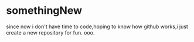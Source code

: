 # somethingNew
since now i don't have time to code,hoping to know how github works,i just create a new repository for fun.
ooo.
